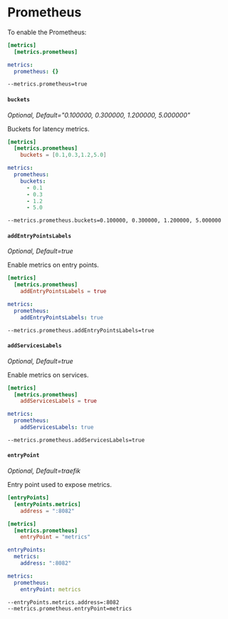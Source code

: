 # Prometheus

To enable the Prometheus:

```toml tab="File (TOML)"
[metrics]
  [metrics.prometheus]
```

```yaml tab="File (YAML)"
metrics:
  prometheus: {}
```

```bash tab="CLI"
--metrics.prometheus=true
```

#### `buckets`

_Optional, Default="0.100000, 0.300000, 1.200000, 5.000000"_

Buckets for latency metrics.

```toml tab="File (TOML)"
[metrics]
  [metrics.prometheus]
    buckets = [0.1,0.3,1.2,5.0]
```

```yaml tab="File (YAML)"
metrics:
  prometheus:
    buckets:
      - 0.1
      - 0.3
      - 1.2
      - 5.0
```

```bash tab="CLI"
--metrics.prometheus.buckets=0.100000, 0.300000, 1.200000, 5.000000
```

#### `addEntryPointsLabels`

_Optional, Default=true_

Enable metrics on entry points.

```toml tab="File (TOML)"
[metrics]
  [metrics.prometheus]
    addEntryPointsLabels = true
```

```yaml tab="File (YAML)"
metrics:
  prometheus:
    addEntryPointsLabels: true
```

```bash tab="CLI"
--metrics.prometheus.addEntryPointsLabels=true
```

#### `addServicesLabels`

_Optional, Default=true_

Enable metrics on services.

```toml tab="File (TOML)"
[metrics]
  [metrics.prometheus]
    addServicesLabels = true
```

```yaml tab="File (YAML)"
metrics:
  prometheus:
    addServicesLabels: true
```

```bash tab="CLI"
--metrics.prometheus.addServicesLabels=true
```

#### `entryPoint`

_Optional, Default=traefik_

Entry point used to expose metrics.

```toml tab="File (TOML)"
[entryPoints]
  [entryPoints.metrics]
    address = ":8082"

[metrics]
  [metrics.prometheus]
    entryPoint = "metrics"
```

```yaml tab="File (YAML)"
entryPoints:
  metrics:
    address: ":8082"

metrics:
  prometheus:
    entryPoint: metrics
```

```bash tab="CLI"
--entryPoints.metrics.address=:8082
--metrics.prometheus.entryPoint=metrics
```
